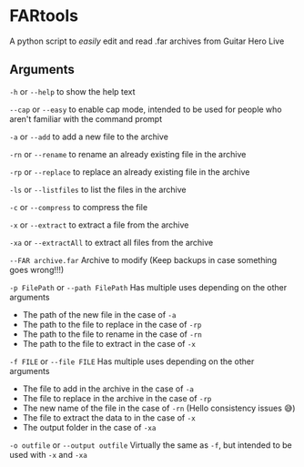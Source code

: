 # FARtools
A python script to *easily* edit and read .far archives from Guitar Hero Live

## Arguments

`-h`    or  `--help`        to show the help text

`--cap` or  `--easy`        to enable cap mode, intended to be used for people who aren't familiar with the command prompt

`-a`    or  `--add`         to add a new file to the archive

`-rn`   or  `--rename`      to rename an already existing file in the archive

`-rp`   or  `--replace`     to replace an already existing file in the archive

`-ls`   or  `--listfiles`   to list the files in the archive

`-c`    or  `--compress`    to compress the file

`-x`    or  `--extract`     to extract a file from the archive

`-xa`   or  `--extractAll`  to extract all files from the archive

`--FAR archive.far`          Archive to modify (Keep backups in case something goes wrong!!!)

`-p FilePath` or `--path FilePath` Has multiple uses depending on the other arguments
- The path of the new file in the case of `-a`
- The path to the file to replace in the case of `-rp`
- The path to the file to rename in the case of `-rn`
- The path to the file to extract in the case of `-x`

`-f FILE` or `--file FILE`  Has multiple uses depending on the other arguments
- The file to add in the archive in the case of `-a`
- The file to replace in the archive in the case of `-rp`
- The new name of the file in the case of `-rn` (Hello consistency issues 😅)
- The file to extract the data to in the case of `-x`
- The output folder in the case of `-xa`

`-o outfile` or `--output outfile` Virtually the same as `-f`, but intended to be used with `-x` and `-xa`